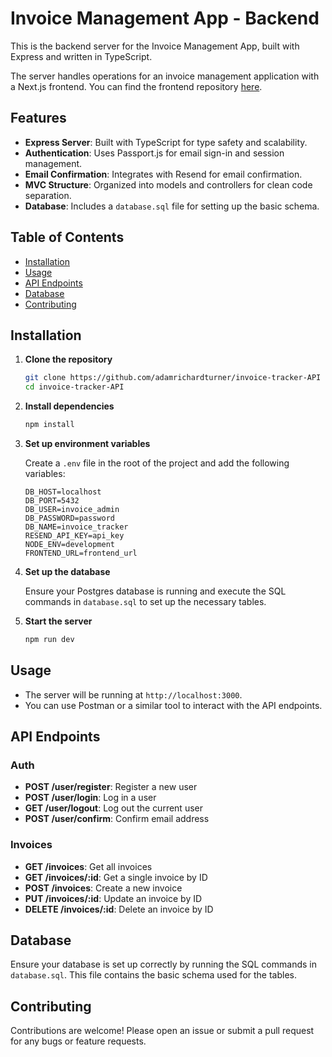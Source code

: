# Invoice Management App - Backend

This is the backend server for the Invoice Management App, built with Express and written in TypeScript.

The server handles operations for an invoice management application with a Next.js frontend. You can find the frontend repository [here](https://github.com/adamrichardturner/invoice-tracker-frontend).

## Features

-   **Express Server**: Built with TypeScript for type safety and scalability.
-   **Authentication**: Uses Passport.js for email sign-in and session management.
-   **Email Confirmation**: Integrates with Resend for email confirmation.
-   **MVC Structure**: Organized into models and controllers for clean code separation.
-   **Database**: Includes a `database.sql` file for setting up the basic schema.

## Table of Contents

-   [Installation](#installation)
-   [Usage](#usage)
-   [API Endpoints](#api-endpoints)
-   [Database](#database)
-   [Contributing](#contributing)

## Installation

1. **Clone the repository**

    ```bash
    git clone https://github.com/adamrichardturner/invoice-tracker-API
    cd invoice-tracker-API
    ```

2. **Install dependencies**

    ```bash
    npm install
    ```

3. **Set up environment variables**

    Create a `.env` file in the root of the project and add the following variables:

    ```env
    DB_HOST=localhost
    DB_PORT=5432
    DB_USER=invoice_admin
    DB_PASSWORD=password
    DB_NAME=invoice_tracker
    RESEND_API_KEY=api_key
    NODE_ENV=development
    FRONTEND_URL=frontend_url
    ```

4. **Set up the database**

    Ensure your Postgres database is running and execute the SQL commands in `database.sql` to set up the necessary tables.

5. **Start the server**

    ```bash
    npm run dev
    ```

## Usage

-   The server will be running at `http://localhost:3000`.
-   You can use Postman or a similar tool to interact with the API endpoints.

## API Endpoints

### Auth

-   **POST /user/register**: Register a new user
-   **POST /user/login**: Log in a user
-   **GET /user/logout**: Log out the current user
-   **POST /user/confirm**: Confirm email address

### Invoices

-   **GET /invoices**: Get all invoices
-   **GET /invoices/:id**: Get a single invoice by ID
-   **POST /invoices**: Create a new invoice
-   **PUT /invoices/:id**: Update an invoice by ID
-   **DELETE /invoices/:id**: Delete an invoice by ID

## Database

Ensure your database is set up correctly by running the SQL commands in `database.sql`. This file contains the basic schema used for the tables.

## Contributing

Contributions are welcome! Please open an issue or submit a pull request for any bugs or feature requests.
